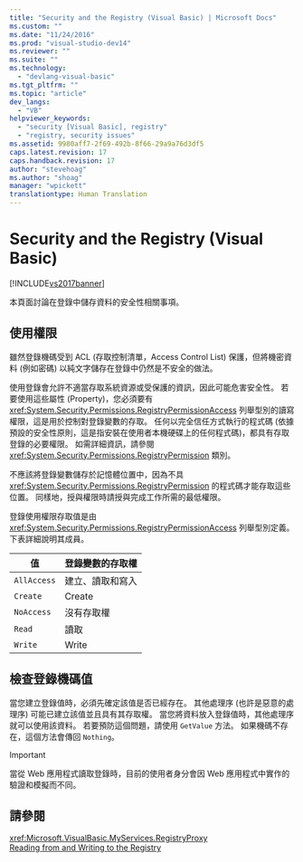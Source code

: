 ```yaml
---
title: "Security and the Registry (Visual Basic) | Microsoft Docs"
ms.custom: ""
ms.date: "11/24/2016"
ms.prod: "visual-studio-dev14"
ms.reviewer: ""
ms.suite: ""
ms.technology: 
  - "devlang-visual-basic"
ms.tgt_pltfrm: ""
ms.topic: "article"
dev_langs: 
  - "VB"
helpviewer_keywords: 
  - "security [Visual Basic], registry"
  - "registry, security issues"
ms.assetid: 9980aff7-2f69-492b-8f66-29a9a76d3df5
caps.latest.revision: 17
caps.handback.revision: 17
author: "stevehoag"
ms.author: "shoag"
manager: "wpickett"
translationtype: Human Translation
---
```

# Security and the Registry (Visual Basic)
[!INCLUDE[vs2017banner](../../../../csharp/includes/vs2017banner.md)]

本頁面討論在登錄中儲存資料的安全性相關事項。  
  
## 使用權限  
 雖然登錄機碼受到 ACL \(存取控制清單，Access Control List\) 保護，但將機密資料 \(例如密碼\) 以純文字儲存在登錄中仍然是不安全的做法。  
  
 使用登錄會允許不適當存取系統資源或受保護的資訊，因此可能危害安全性。  若要使用這些屬性 \(Property\)，您必須要有 <xref:System.Security.Permissions.RegistryPermissionAccess> 列舉型別的讀寫權限，這是用於控制對登錄變數的存取。  任何以完全信任方式執行的程式碼 \(依據預設的安全性原則，這是指安裝在使用者本機硬碟上的任何程式碼\)，都具有存取登錄的必要權限。  如需詳細資訊，請參閱 <xref:System.Security.Permissions.RegistryPermission> 類別。  
  
 不應該將登錄變數儲存於記憶體位置中，因為不具 <xref:System.Security.Permissions.RegistryPermission> 的程式碼才能存取這些位置。  同樣地，授與權限時請授與完成工作所需的最低權限。  
  
 登錄使用權限存取值是由 <xref:System.Security.Permissions.RegistryPermissionAccess> 列舉型別定義。  下表詳細說明其成員。  
  
|值|登錄變數的存取權|  
|-------|--------------|  
|`AllAccess`|建立、讀取和寫入|  
|`Create`|Create|  
|`NoAccess`|沒有存取權|  
|`Read`|讀取|  
|`Write`|Write|  
  
## 檢查登錄機碼值  
 當您建立登錄值時，必須先確定該值是否已經存在。  其他處理序 \(也許是惡意的處理序\) 可能已建立該值並且具有其存取權。  當您將資料放入登錄值時，其他處理序就可以使用該資料。  若要預防這個問題，請使用 `GetValue` 方法。  如果機碼不存在，這個方法會傳回 `Nothing`。  
  
> [!IMPORTANT]
>  當從 Web 應用程式讀取登錄時，目前的使用者身分會因 Web 應用程式中實作的驗證和模擬而不同。  
  
## 請參閱  
 <xref:Microsoft.VisualBasic.MyServices.RegistryProxy>   
 [Reading from and Writing to the Registry](../../../../visual-basic/developing-apps/programming/computer-resources/reading-from-and-writing-to-the-registry.md)